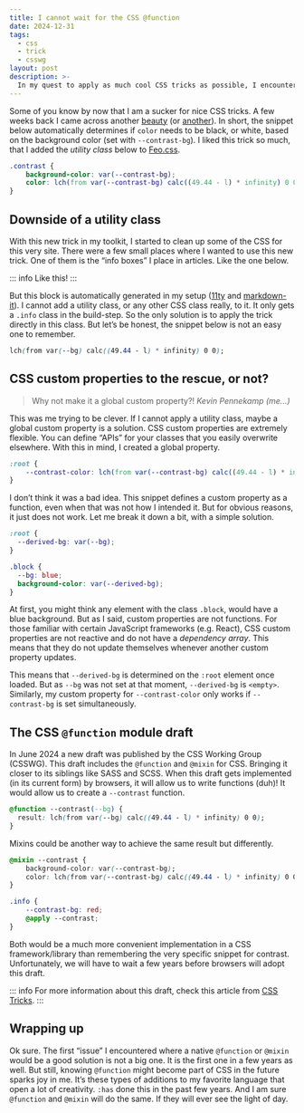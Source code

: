 ```yaml
---
title: I cannot wait for the CSS @function
date: 2024-12-31
tags:
  - css
  - trick
  - csswg
layout: post
description: >-
  In my quest to apply as much cool CSS tricks as possible, I encountered an issue that navigated me towards a new and exciting CSSWG draft. 
---
```


Some of you know by now that I am a sucker for nice CSS tricks. A few weeks back I came across another [beauty](https://bsky.app/profile/devongovett.bsky.social/post/3lcedcdj4qk2y) (or [another](https://lea.verou.me/blog/2024/contrast-color/)). In short, the snippet below automatically determines if `color` needs to be black, or white, based on the background color (set with `--contrast-bg`). I liked this trick so much, that I added the *utility class* below to [Feo.css](https://feo.crinkles.dev/utilities/contrast/). 

```css
.contrast {
	background-color: var(--contrast-bg);
	color: lch(from var(--contrast-bg) calc((49.44 - l) * infinity) 0 0);
}
```

## Downside of a utility class
With this new trick in my toolkit, I started to clean up some of the CSS for this very site. There were a few small places where I wanted to use this new trick. One of them is the “info boxes” I place in articles. Like the one below.

::: info
Like this!
:::

But this block is automatically generated in my setup ([11ty](https://www.11ty.dev) and [markdown-it](https://github.com/markdown-it/markdown-it)). I cannot add a utility class, or any other CSS class really, to it. It only gets a `.info` class in the build-step. So the only solution is to apply the trick directly in this class. But let’s be honest, the snippet below is not an easy one to remember.

```css
lch(from var(--bg) calc((49.44 - l) * infinity) 0 0);
```

## CSS custom properties to the rescue, or not?
> Why not make it a global custom property?! <cite>Kevin Pennekamp (me...)</cite>

This was me trying to be clever. If I cannot apply a utility class, maybe a global custom property is a solution. CSS custom properties are extremely flexible. You can define “APIs” for your classes that you easily overwrite elsewhere. With this in mind, I created a global property. 

```css
:root {
	--contrast-color: lch(from var(--contrast-bg) calc((49.44 - l) * infinity) 0 0);
}
```

I don’t think it was a bad idea. This snippet defines a custom property as a function, even when that was not how I intended it. But for obvious reasons, it just does not work. Let me break it down a bit, with a simple solution. 

```css
:root {
  --derived-bg: var(--bg);
}

.block {
  --bg: blue;
  background-color: var(--derived-bg);
}
```

At first, you might think any element with the class `.block`, would have a blue background. But as I said, custom properties are not functions. For those familiar with certain JavaScript frameworks (e.g. React), CSS custom properties are not reactive and do not have a *dependency array*. This means that they do not update themselves whenever another custom property updates. 

This means that `--derived-bg` is determined on the `:root` element once loaded. But as `--bg` was not set at that moment, `--derived-bg` is `<empty>`. Similarly, my custom property for `--contrast-color` only works if `--contrast-bg` is set simultaneously. 

## The CSS `@function`  module draft
In June 2024 a new draft was published by the CSS Working Group (CSSWG).  This draft includes the `@function` and `@mixin` for CSS. Bringing it closer to its siblings like SASS and SCSS. When this draft gets implemented (in its current form) by browsers, it will allow us to write functions (duh)! It would allow us to create a `--contrast` function. 

```css
@function --contrast(--bg) {
  result: lch(from var(--bg) calc((49.44 - l) * infinity) 0 0);
}
```

Mixins could be another way to achieve the same result but differently.

```css
@mixin --contrast {
	background-color: var(--contrast-bg);
	color: lch(from var(--contrast-bg) calc((49.44 - l) * infinity) 0 0);
}

.info {
	--contrast-bg: red;
	@apply --contrast;
}
```

Both would be a much more convenient implementation in a CSS framework/library than remembering the very specific snippet for contrast. Unfortunately, we will have to wait a few years before browsers will adopt this draft. 

::: info 
For more information about this draft, check this article from [CSS Tricks](https://css-tricks.com/css-functions-and-mixins-module-notes/).
:::

## Wrapping up

Ok sure. The first “issue” I encountered where a native  `@function` or `@mixin` would be a good solution is not a big one. It is the first one in a few years as well. But still, knowing `@function` might become part of CSS in the future sparks joy in me. It’s these types of additions to my favorite language that open a lot of creativity. `:has` done this in the past few years. And I am sure `@function` and `@mixin` will do the same. If they will ever see the light of day. 

